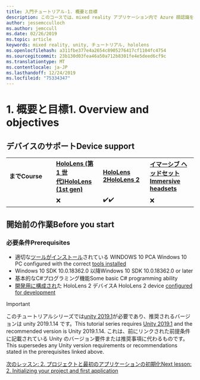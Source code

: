 ```yaml
---
title: 入門チュートリアル-1. 概要と目標
description: このコースでは、mixed reality アプリケーション内で Azure 顔認識を実装する方法について説明します。
author: jessemcculloch
ms.author: jemccull
ms.date: 02/26/2019
ms.topic: article
keywords: mixed reality, unity, チュートリアル, hololens
ms.openlocfilehash: a311fbe377e4a2654c8905276417cf1104fc4754
ms.sourcegitcommit: 23b130d03fea46a50a712b8301fe4e5deed6cf9c
ms.translationtype: MT
ms.contentlocale: ja-JP
ms.lasthandoff: 12/24/2019
ms.locfileid: "75334347"
---
```

# <a name="1-overview-and-objectives"></a><span data-ttu-id="fbfc0-105">1. 概要と目標</span><span class="sxs-lookup"><span data-stu-id="fbfc0-105">1. Overview and objectives</span></span>

## <a name="device-support"></a><span data-ttu-id="fbfc0-106">デバイスのサポート</span><span class="sxs-lookup"><span data-stu-id="fbfc0-106">Device support</span></span>

<table>
    <colgroup>
    <col width="25%" />
    <col width="25%" />
    <col width="25%" />
    <col width="25%" />
    </colgroup>
    <tr>
        <td><span data-ttu-id="fbfc0-107"><strong>まで</strong></span><span class="sxs-lookup"><span data-stu-id="fbfc0-107"><strong>Course</strong></span></span></td>
        <td><span data-ttu-id="fbfc0-108"><a href="hololens-hardware-details.md"><strong>HoloLens (第 1 世代)</strong></a></span><span class="sxs-lookup"><span data-stu-id="fbfc0-108"><a href="hololens-hardware-details.md"><strong>HoloLens (1st gen)</strong></a></span></span></td>
        <td><span data-ttu-id="fbfc0-109"><a href="https://www.microsoft.com//hololens/hardware"><strong>HoloLens 2</strong></a></span><span class="sxs-lookup"><span data-stu-id="fbfc0-109"><a href="https://www.microsoft.com//hololens/hardware"><strong>HoloLens 2</strong></a></span></span></td>
        <td><span data-ttu-id="fbfc0-110"><a href="immersive-headset-hardware-details.md"><strong>イマーシブ ヘッドセット</strong></a></span><span class="sxs-lookup"><span data-stu-id="fbfc0-110"><a href="immersive-headset-hardware-details.md"><strong>Immersive headsets</strong></a></span></span></td>
    </tr>
     <tr>
        <td></td>
        <td>❌</td>
        <td><span data-ttu-id="fbfc0-111">✔️</span><span class="sxs-lookup"><span data-stu-id="fbfc0-111">✔️</span></span></td>
        <td>❌</td>
    </tr>
</table>

## <a name="before-you-start"></a><span data-ttu-id="fbfc0-112">開始前の作業</span><span class="sxs-lookup"><span data-stu-id="fbfc0-112">Before you start</span></span>

### <a name="prerequisites"></a><span data-ttu-id="fbfc0-113">必要条件</span><span class="sxs-lookup"><span data-stu-id="fbfc0-113">Prerequisites</span></span>

* <span data-ttu-id="fbfc0-114">適切な[ツールがインストール](install-the-tools.md)されている WINDOWS 10 PC</span><span class="sxs-lookup"><span data-stu-id="fbfc0-114">A Windows 10 PC configured with the correct [tools installed](install-the-tools.md)</span></span>
* <span data-ttu-id="fbfc0-115">Windows 10 SDK 10.0.18362.0 以降</span><span class="sxs-lookup"><span data-stu-id="fbfc0-115">Windows 10 SDK 10.0.18362.0 or later</span></span>
* <span data-ttu-id="fbfc0-116">基本的なC#プログラミング機能</span><span class="sxs-lookup"><span data-stu-id="fbfc0-116">Some basic C# programming ability</span></span>
* <span data-ttu-id="fbfc0-117">[開発用に構成され](using-visual-studio.md#enabling-developer-mode)た HoloLens 2 デバイス</span><span class="sxs-lookup"><span data-stu-id="fbfc0-117">A HoloLens 2 device [configured for development](using-visual-studio.md#enabling-developer-mode)</span></span>

>[!IMPORTANT]
><span data-ttu-id="fbfc0-118">このチュートリアルシリーズでは<a href="https://unity3d.com/get-unity/download/archive" target="_blank">unity 2019.1</a>が必要であり、推奨されるバージョンは unity 2019.1.14 です。</span><span class="sxs-lookup"><span data-stu-id="fbfc0-118">This tutorial series requires <a href="https://unity3d.com/get-unity/download/archive" target="_blank">Unity 2019.1</a> and the recommended version is Unity 2019.1.14.</span></span> <span data-ttu-id="fbfc0-119">これは、前にリンクされた前提条件に記載されている Unity のバージョン要件または推奨事項に代わるものです。</span><span class="sxs-lookup"><span data-stu-id="fbfc0-119">This supersedes any Unity version requirements or recommendations stated in the prerequisites linked above.</span></span>

[<span data-ttu-id="fbfc0-120">次のレッスン: 2. プロジェクトと最初のアプリケーションの初期化</span><span class="sxs-lookup"><span data-stu-id="fbfc0-120">Next lesson: 2. Initializing your project and first application</span></span>](mrlearning-base-ch1.md)
